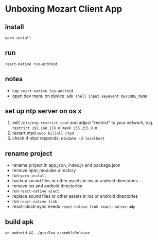 # Unboxing Mozart Client App

## install
````
yarn install
````

## run

````
react-native run-android
````

## notes

- log: `react-native log-android`
- open dev menu on device: `adb shell input keyevent KEYCODE_MENU`

## set up ntp server on os x

1. edit `/etc/ntp-restrict.conf` and adjust "restrict" to your network, e.g. `restrict 192.168.178.0 mask 255.255.0.0`
2. restart ntpd `sudo killall ntpd`
3. check if ntpd responds: `ntpdate -d localhost`

## rename project

- rename project in app.json, index.js and package.json
- remove npm_modules directory
- run `yarn install`
- backup sound files or other assets in ios or android directories
- remove ios and android directories
- run `react-native eject`
- replace sound files or other assets in ios or android directories
- run `react-native link`
- react-clock-sync needs `react-native link react-native-udp`

## build apk

`cd android && ./gradlew assembleRelease`